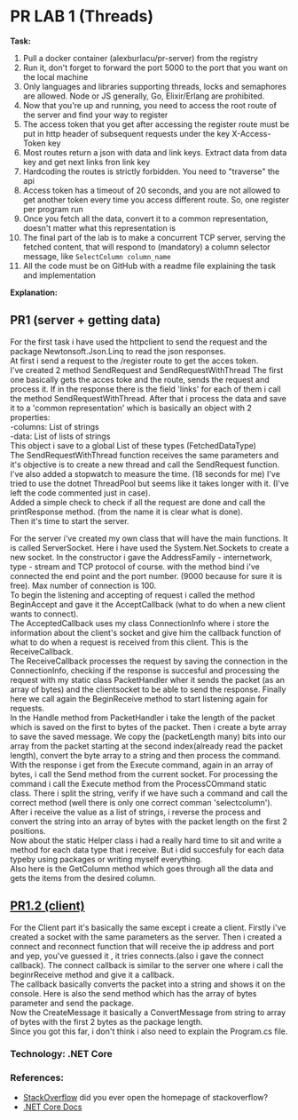 # PR LAB 1 (Threads)

**Task:**  

1. Pull a docker container (alexburlacu/pr-server) from the registry
2. Run it, don't forget to forward the port 5000 to the port that you want on the local machine
3. Only languages and libraries supporting threads, locks and semaphores are allowed. Node or JS generally, Go, Elixir/Erlang are prohibited.
4. Now that you're up and running, you need to access the root route of the server and find your way to register
5. The access token that you get after accessing the register route must be put in http header of subsequent requests under the key X-Access-Token key
6. Most routes return a json with data and link keys. Extract data from data key and get next links fron link key
7. Hardcoding the routes is strictly forbidden. You need to "traverse" the api
8. Access token has a timeout of 20 seconds, and you are not allowed to get another token every time you access different route. So, one register per program run
9. Once you fetch all the data, convert it to a common representation, doesn't matter what this representation is
10. The final part of the lab is to make a concurrent TCP server, serving the fetched content, that will respond to (mandatory) a column selector message, like `SelectColumn column_name`
11. All the code must be on GitHub with a readme file explaining the task and implementation

**Explanation:**  
## PR1 (server + getting data)
For the first task i have used the httpclient to send the request and the package Newtonsoft.Json.Linq to read the json responses.  
At first i send a request to the /register route to get the acces token.  
I've created 2 method SendRequest and SendRequestWithThread
The first one basically gets the acces toke and the route, sends the request and process it. If in the response there is the field 'links' for each of them i call the method SendRequestWithThread. After that i process the data and save it to a 'common representation' which is basically an object with 2 properties:  
-columns: List of strings  
-data: List of lists of strings  
This object i save to a global List of these types (FetchedDataType)  
The SendRequestWithThread function receives the same parameters and it's objective is to create a new thread and call the SendRequest function.  
I've also added a stopwatch to measure the time. (18 seconds for me)
I've tried to use the dotnet ThreadPool but seems like it takes longer with it. (I've left the code commented just in case).  
Added a simple check to check if all the request are done and call the printResponse method. (from the name it is clear what is done).  
Then it's time to start the server.  
  
For the server i've created my own class that will have the main functions. It is called ServerSocket. Here i have used the System.Net.Sockets to create a new socket. In the constructor i gave the AddressFamily - internetwork, type - stream and TCP protocol of course.
with the method bind i've connected the end point and the port number. (9000 because for sure it is free). Max number of connection is 100.  
To begin the listening and accepting of request i called the method BeginAccept and gave it the AcceptCallback (what to do when a new client wants to connect).  
The AcceptedCallback uses my class ConnectionInfo where i store the information about the client's socket and give him the callback function of what to do when a request is received from this client. This is the ReceiveCallback.  
The ReceiveCallback processes the request by saving the connection in the ConnectionInfo, checking if the response is succesful and processing the request with my static class PacketHandler wher it sends the packet (as an array of bytes) and the clientsocket to be able to send the response. Finally here we call again the BeginReceive method to start listening again for requests.  
In the Handle method from PacketHandler i take the length of the packet which is saved on the first to bytes of the packet. Then i create a byte array to save the saved message. We copy the (packetLength many) bits into our array from the packet starting at the second index(already read the packet length), convert the byte array to a string and then process the command. With the response i get from the Execute command, again in an array of bytes, i call the Send method from the current socket.
For processing the command i call the Execute method from the ProcessCOmmand static class. There i split the string, verify if we have such a command and call the correct method (well there is only one correct comman 'selectcolumn'). After i receive the value as a list of strings, i reverse the process and convert the string into an array of bytes with the packet length on the first 2 positions.  
Now about the static Helper class i had a really hard time to sit and write a method for each data type that i receive. But i did succesfuly for each data typeby using packages or writing myself everything.  
Also here is the GetColumn method which goes through all the data and gets the items from the desired column.  
## [PR1.2 (client)](/PR1.2/Client)
For the Client part it's basically the same except i create a client. Firstly i've created a socket with the same parameters as the server. Then i created a connect and reconnect function that will receive the ip address and port and yep, you've guessed it , it tries connects.(also i gave the connect callback). The connect callback is similar to the server one where i call the beginrReceive method and give it a callback.  
The callback basically converts the packet into a string and shows it on the console. Here is also the send method which has the array of bytes parameter and send the package.  
Now the CreateMessage it basically a ConvertMessage from string to array of bytes with the first 2 bytes as the package length.  
Since you got this far, i don't think i also need to explain the Program.cs file. 

### Technology: .NET Core
### References: 
* [StackOverflow](https://stackoverflow.com/) did you ever open the homepage of stackoverflow? 
* [.NET Core Docs](https://docs.microsoft.com/en-us/dotnet/core/)


